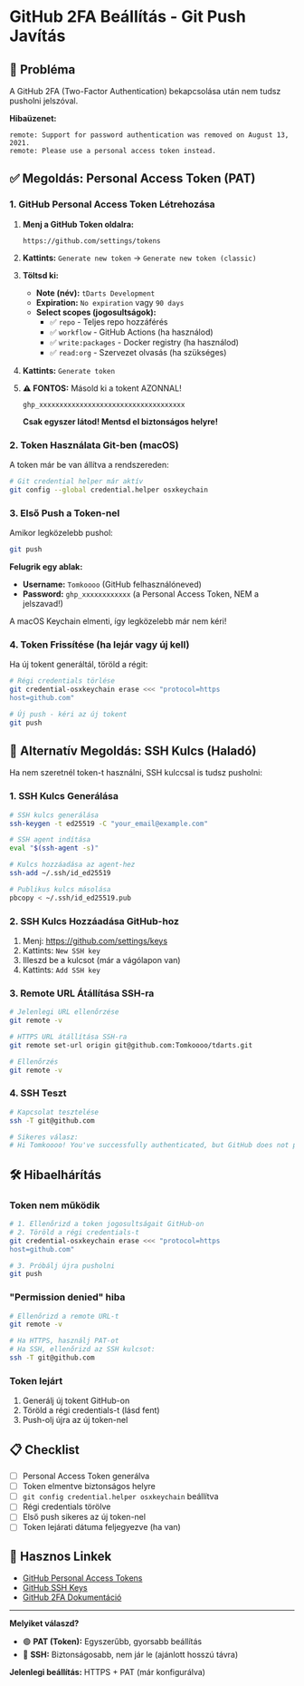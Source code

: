 # GitHub 2FA Beállítás - Git Push Javítás

## 🔐 Probléma

A GitHub 2FA (Two-Factor Authentication) bekapcsolása után nem tudsz pusholni jelszóval.

**Hibaüzenet:**
```
remote: Support for password authentication was removed on August 13, 2021.
remote: Please use a personal access token instead.
```

## ✅ Megoldás: Personal Access Token (PAT)

### 1. GitHub Personal Access Token Létrehozása

1. **Menj a GitHub Token oldalra:**
   ```
   https://github.com/settings/tokens
   ```

2. **Kattints:** `Generate new token` → `Generate new token (classic)`

3. **Töltsd ki:**
   - **Note (név):** `tDarts Development`
   - **Expiration:** `No expiration` vagy `90 days`
   - **Select scopes (jogosultságok):**
     - ✅ `repo` - Teljes repo hozzáférés
     - ✅ `workflow` - GitHub Actions (ha használod)
     - ✅ `write:packages` - Docker registry (ha használod)
     - ✅ `read:org` - Szervezet olvasás (ha szükséges)

4. **Kattints:** `Generate token`

5. **⚠️ FONTOS:** Másold ki a tokent AZONNAL!
   ```
   ghp_xxxxxxxxxxxxxxxxxxxxxxxxxxxxxxxxxxxx
   ```
   **Csak egyszer látod! Mentsd el biztonságos helyre!**

### 2. Token Használata Git-ben (macOS)

A token már be van állítva a rendszereden:

```bash
# Git credential helper már aktív
git config --global credential.helper osxkeychain
```

### 3. Első Push a Token-nel

Amikor legközelebb pushol:

```bash
git push
```

**Felugrik egy ablak:**
- **Username:** `Tomkoooo` (GitHub felhasználóneved)
- **Password:** `ghp_xxxxxxxxxxxx` (a Personal Access Token, NEM a jelszavad!)

A macOS Keychain elmenti, így legközelebb már nem kéri!

### 4. Token Frissítése (ha lejár vagy új kell)

Ha új tokent generáltál, töröld a régit:

```bash
# Régi credentials törlése
git credential-osxkeychain erase <<< "protocol=https
host=github.com"

# Új push - kéri az új tokent
git push
```

## 🔄 Alternatív Megoldás: SSH Kulcs (Haladó)

Ha nem szeretnél token-t használni, SSH kulccsal is tudsz pusholni:

### 1. SSH Kulcs Generálása

```bash
# SSH kulcs generálása
ssh-keygen -t ed25519 -C "your_email@example.com"

# SSH agent indítása
eval "$(ssh-agent -s)"

# Kulcs hozzáadása az agent-hez
ssh-add ~/.ssh/id_ed25519

# Publikus kulcs másolása
pbcopy < ~/.ssh/id_ed25519.pub
```

### 2. SSH Kulcs Hozzáadása GitHub-hoz

1. Menj: https://github.com/settings/keys
2. Kattints: `New SSH key`
3. Illeszd be a kulcsot (már a vágólapon van)
4. Kattints: `Add SSH key`

### 3. Remote URL Átállítása SSH-ra

```bash
# Jelenlegi URL ellenőrzése
git remote -v

# HTTPS URL átállítása SSH-ra
git remote set-url origin git@github.com:Tomkoooo/tdarts.git

# Ellenőrzés
git remote -v
```

### 4. SSH Teszt

```bash
# Kapcsolat tesztelése
ssh -T git@github.com

# Sikeres válasz:
# Hi Tomkoooo! You've successfully authenticated, but GitHub does not provide shell access.
```

## 🛠️ Hibaelhárítás

### Token nem működik

```bash
# 1. Ellenőrizd a token jogosultságait GitHub-on
# 2. Töröld a régi credentials-t
git credential-osxkeychain erase <<< "protocol=https
host=github.com"

# 3. Próbálj újra pusholni
git push
```

### "Permission denied" hiba

```bash
# Ellenőrizd a remote URL-t
git remote -v

# Ha HTTPS, használj PAT-ot
# Ha SSH, ellenőrizd az SSH kulcsot:
ssh -T git@github.com
```

### Token lejárt

1. Generálj új tokent GitHub-on
2. Töröld a régi credentials-t (lásd fent)
3. Push-olj újra az új token-nel

## 📋 Checklist

- [ ] Personal Access Token generálva
- [ ] Token elmentve biztonságos helyre
- [ ] `git config credential.helper osxkeychain` beállítva
- [ ] Régi credentials törölve
- [ ] Első push sikeres az új token-nel
- [ ] Token lejárati dátuma feljegyezve (ha van)

## 🔗 Hasznos Linkek

- [GitHub Personal Access Tokens](https://github.com/settings/tokens)
- [GitHub SSH Keys](https://github.com/settings/keys)
- [GitHub 2FA Dokumentáció](https://docs.github.com/en/authentication/securing-your-account-with-two-factor-authentication-2fa)

---

**Melyiket válaszd?**
- 🟢 **PAT (Token):** Egyszerűbb, gyorsabb beállítás
- 🔵 **SSH:** Biztonságosabb, nem jár le (ajánlott hosszú távra)

**Jelenlegi beállítás:** HTTPS + PAT (már konfigurálva)
